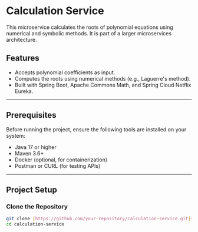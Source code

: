 # Calculation Service

This microservice calculates the roots of polynomial equations using numerical and symbolic methods. It is part of a larger microservices architecture.

## Features

- Accepts polynomial coefficients as input.
- Computes the roots using numerical methods (e.g., Laguerre's method).
- Built with Spring Boot, Apache Commons Math, and Spring Cloud Netflix Eureka.

---

## Prerequisites

Before running the project, ensure the following tools are installed on your system:

- Java 17 or higher
- Maven 3.6+
- Docker (optional, for containerization)
- Postman or CURL (for testing APIs)

---

## Project Setup

### Clone the Repository

```bash
git clone [https://github.com/your-repository/calculation-service.git](https://github.com/hamzalach02/PolynomialProject)
cd calculation-service
